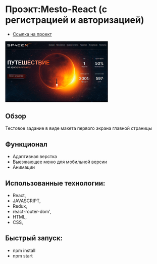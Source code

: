 # Проэкт:Mesto-React (с регистрацией и авторизацией)

- [Ссылка на проект](https://vladimir-snimshikov.github.io/test-task-main-page-spacex/)

<a href="https://vladimir-snimshikov.github.io/test-task-main-page-spacex/"><img width="325" src="./src/images/readmescreen.png" alt="анимация приложения" border="0" /></a>

## Обзор

Тестовое задание в виде макета первого экрана главной страницы

## Функционал

- Адаптивная верстка
- Выезжающее меню для мобильной версии
- Анимации

## Использованные технологии:

- React,
- JAVASCRIPT,
- Redux,
- react-router-dom',
- HTML,
- CSS,

## Быстрый запуск:

- npm install
- npm start
